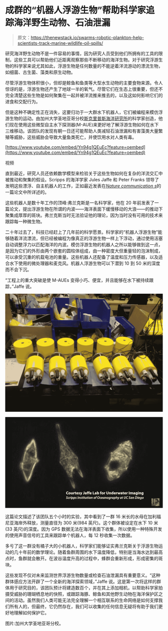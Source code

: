# 成群的“机器人浮游生物”帮助科学家追踪海洋野生动物、石油泄漏

> 原文：<https://thenewstack.io/swarms-robotic-plankton-help-scientists-track-marine-wildlife-oil-spills/>

研究海洋野生动物不是一件容易的事情，因为研究人员受到他们所拥有的工具的限制，这些工具可以帮助他们近距离观察那些不断移动的海洋生物。对于研究浮游生物的科学家来说尤其如此，浮游生物是任何数量的不能逆着洋流游动的漂流生物，如细菌、古生菌、藻类和原生动物。

尽管浮游生物体积很小，但却是鲸鱼和鱼类等大型水生动物的主要食物来源。令人惊讶的是，浮游生物还产生了地球一半的氧气。尽管它们在生态上很重要，但还不完全清楚这些生物是如何聚集在一起并被洋流推来推去的，以及这如何影响它们的进食和交配行为。

但是这种不确定性正在消失，这要归功于一大群水下机器人，它们被编程来模仿浮游生物的运动。由加州大学圣地亚哥分校[斯克里普斯海洋研究所](https://ucsd.edu/)的科学家创造，他们现在使用这些微型自主水下探测器(M-AUE)来更好地了解浮游生物如何在水下三维移动。该团队的发现有朝一日还可能帮助人类减轻石油泄漏和有害藻类大量繁殖等威胁，这些威胁会导致大量鱼类死亡，并使饮用水对人类有毒。

[https://www.youtube.com/embed/Yn94g1QEuEc?feature=oembed](https://www.youtube.com/embed/Yn94g1QEuEc?feature=oembed)

视频

直到最近，研究人员还依赖数学模型来检验关于这些生物如何在复杂的洋流交汇中被推动和聚集的假设。Scripps 的海洋学家 Jules Jaffe 和 Peter Franks 领导了发明这些漂浮、自主机器人的工作，正如最近发表在[*Nature communication s*](http://press.nature.com/login?redirect_url=http%3A%2F%2Fpress.nature.com%2Fwp-content%2Fuploads%2Ffiles%2F2017%2F01%2Fncomms14189.pdf)的一篇论文中所详述的。

这些机器人是数十年工作的顶峰:弗兰克斯是一名科学家，他在 20 年前发表了一篇论文，提出浮游生物在所谓的内波——海洋表面下缓慢移动的大浪——的推动下聚集成厚厚的斑块。弗兰克斯当时无法验证他的理论，因为当时没有可用的技术来跟踪每一种微生物。

二十年过去了，科技已经赶上了几年前的科学愿景。科学家的“机器人浮游生物”能够随着洋流漂流，但已经被编程为像真正的浮游生物一样上下浮动，通过使用活塞自动调整浮力以匹配海洋的内波。模仿浮游生物的机器人之所以能够做到这一点，是因为它们的外形由两个嵌套的圆柱体组成，由一种密度大但重量轻的泡沫制成，可以承受沉重的机载电池的重量。这些机器人还配备了温度和压力传感器，以及适合水下使用的微处理器和麦克风。机器人浮游生物可以下潜到 10 到 50 米的深度而不会下沉。

“工程上的重大突破是使 M-AUEs 变得小巧、便宜，并且能够在水下被持续跟踪，”Jaffe 说。

![](img/02428e3f756d0e01c86ae45893663b4a.png)

![](img/2444d6f799ff4f3c55d0f26ad0d7aceb.png)

这篇论文描述了该团队五个小时的实验，其中看到了一群 16 米长的水母在加利福尼亚海岸外释放，测量直径为 300 米(984 英尺)。这个群体被设定在水下 10 米(33 英尺)的深度。因为 GPS 数据无法在海洋表面下收集，所以使用一种特殊开发的使用声音信号的工具来跟踪单个机器人，每 12 秒收集一次数据。

多亏了这一群没有橘子大的小机器人，科学家们能够证实弗兰克斯关于浮游生物运动的几十年前的数学理论。随着鱼群周围的水下温度降低，特别是当海水达到最高点时，鱼群就会散开。在波谷温度升高的过程中，蜂群会重新形成，形成密集的斑块。

这些发现不仅对未来监测世界浮游生物数量或检查石油泄漏具有重要意义。“这种群体感应方法开辟了一个全新的海洋探索领域，”Jaffe 说。这是第一次将这样的群体用于研究目的，该团队预计将建造数百个，并在其上添加相机，以帮助科学家拍摄受威胁的珊瑚栖息地的快照，或跟踪海豚、鲸鱼和其他野生动物在海洋保护区之间的活动。虽然我们人类可能无法完全理解一个相互联系的生命网络是如何支撑我们所有人的，但最终，它仍然存在，我们可以收集的任何信息无疑将有助于我们更好地理解如何保护它。

图片:加州大学圣地亚哥分校。

<svg xmlns:xlink="http://www.w3.org/1999/xlink" viewBox="0 0 68 31" version="1.1"><title>Group</title> <desc>Created with Sketch.</desc></svg>